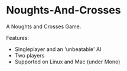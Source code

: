 # Noughts-And-Crosses
A Noughts and Crosses Game.  
  
Features:  
  - Singleplayer and an 'unbeatable' AI
  - Two players
  - Supported on Linux and Mac (under Mono)
